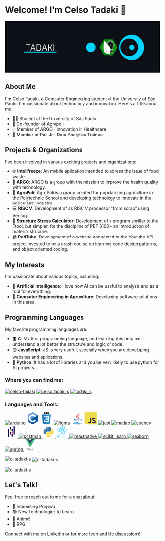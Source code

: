 
# Welcome! I'm Celso Tadaki 👋

![Banner](https://github.com/C-Tadaki-S/C-Tadaki-S/blob/main/Meu-banner2.png)

## About Me
I'm Celso Tadaki, a Computer Engineering student at the University of São Paulo. I'm passionate about technology and innovation. Here's a little about me:

- 👨‍🎓 Student at the University of São Paulo
- 🚀 Co-founder of Agropoli
- 💡 Member of ARGO - Innovation in Healthcare
- 🎲 Member of Poli Jr - Data Analytics Trainee

## Projects & Organizations
I've been involved in various exciting projects and organizations:

- 🌐 **Intelifreeze**: An mobile aplication intended to adress the issue of food waste.
- 🏥 **ARGO**: ARGO is a group with the mission to improve the health quality with technology.
- 🌱 **AgroPoli**:  AgroPoli is a group created for popularizing agriculture in the Polytechnic School and developing technology to innovate in the agriculture industry.
- 💻 **RISC V**:  Development of as RISC V processor "from scrap" using Verilog.
- 🧰 **Structure Stress Calculator**: Development of a program simillar to the Ftool, but simpler, for the discipline of PEF 3100 - an introduction of material strucure.
- 📹 **RedTube**: Development of a website connected to the Youtube API - project invested to be a crash course on learning code design patterns, and object oriented coding. 

## My Interests
I'm passionate about various topics, including:

- 🤖 **Artificial Intelligence**: I love how AI can be useful to analysis and as a tool for everything.
- 🚜 **Computer Engineering in Agriculture**: Developing software solutions in this area.

## Programming Languages
My favorite programming languages are:

- 🅾️ **C**: My first programming language, and learning this help me understand a lot better the structure and logic of code.
- 🟡 **JavaScript**: JS is very useful, specially when you are developing websites and aplications.
- 🐍 **Python**: It has a lot of libraries and you be very likely to use python for AI projects.

### Where you can find me:

<p align="left">
<a href="https://linkedin.com/in/celso-tadaki" target="blank"><img align="center" src="https://raw.githubusercontent.com/rahuldkjain/github-profile-readme-generator/master/src/images/icons/Social/linked-in-alt.svg" alt="celso-tadaki" height="30" width="40" /></a>
<a href="https://kaggle.com/celso tadaki s" target="blank"><img align="center" src="https://raw.githubusercontent.com/rahuldkjain/github-profile-readme-generator/master/src/images/icons/Social/kaggle.svg" alt="celso tadaki s" height="30" width="40" /></a>
<a href="https://instagram.com/tadaki_s" target="blank"><img align="center" src="https://raw.githubusercontent.com/rahuldkjain/github-profile-readme-generator/master/src/images/icons/Social/instagram.svg" alt="tadaki_s" height="30" width="40" /></a>
</p>

### Languages and Tools:
<p align="left"> <a href="https://www.arduino.cc/" target="_blank" rel="noreferrer"> <img src="https://cdn.worldvectorlogo.com/logos/arduino-1.svg" alt="arduino" width="40" height="40"/> </a> <a href="https://www.cprogramming.com/" target="_blank" rel="noreferrer"> <img src="https://raw.githubusercontent.com/devicons/devicon/master/icons/c/c-original.svg" alt="c" width="40" height="40"/> </a> <a href="https://www.w3schools.com/css/" target="_blank" rel="noreferrer"> <img src="https://raw.githubusercontent.com/devicons/devicon/master/icons/css3/css3-original-wordmark.svg" alt="css3" width="40" height="40"/> </a> <a href="https://www.figma.com/" target="_blank" rel="noreferrer"> <img src="https://www.vectorlogo.zone/logos/figma/figma-icon.svg" alt="figma" width="40" height="40"/> </a> <a href="https://www.java.com" target="_blank" rel="noreferrer"> <img src="https://raw.githubusercontent.com/devicons/devicon/master/icons/java/java-original.svg" alt="java" width="40" height="40"/> </a> <a href="https://developer.mozilla.org/en-US/docs/Web/JavaScript" target="_blank" rel="noreferrer"> <img src="https://raw.githubusercontent.com/devicons/devicon/master/icons/javascript/javascript-original.svg" alt="javascript" width="40" height="40"/> </a> <a href="https://jestjs.io" target="_blank" rel="noreferrer"> <img src="https://www.vectorlogo.zone/logos/jestjsio/jestjsio-icon.svg" alt="jest" width="40" height="40"/> </a> <a href="https://www.mathworks.com/" target="_blank" rel="noreferrer"> <img src="https://upload.wikimedia.org/wikipedia/commons/2/21/Matlab_Logo.png" alt="matlab" width="40" height="40"/> </a> <a href="https://opencv.org/" target="_blank" rel="noreferrer"> <img src="https://www.vectorlogo.zone/logos/opencv/opencv-icon.svg" alt="opencv" width="40" height="40"/> </a> <a href="https://pandas.pydata.org/" target="_blank" rel="noreferrer"> <img src="https://raw.githubusercontent.com/devicons/devicon/2ae2a900d2f041da66e950e4d48052658d850630/icons/pandas/pandas-original.svg" alt="pandas" width="40" height="40"/> </a> <a href="https://postman.com" target="_blank" rel="noreferrer"> <img src="https://www.vectorlogo.zone/logos/getpostman/getpostman-icon.svg" alt="postman" width="40" height="40"/> </a> <a href="https://www.python.org" target="_blank" rel="noreferrer"> <img src="https://raw.githubusercontent.com/devicons/devicon/master/icons/python/python-original.svg" alt="python" width="40" height="40"/> </a> <a href="https://reactjs.org/" target="_blank" rel="noreferrer"> <img src="https://raw.githubusercontent.com/devicons/devicon/master/icons/react/react-original-wordmark.svg" alt="react" width="40" height="40"/> </a> <a href="https://reactnative.dev/" target="_blank" rel="noreferrer"> <img src="https://reactnative.dev/img/header_logo.svg" alt="reactnative" width="40" height="40"/> </a> <a href="https://scikit-learn.org/" target="_blank" rel="noreferrer"> <img src="https://upload.wikimedia.org/wikipedia/commons/0/05/Scikit_learn_logo_small.svg" alt="scikit_learn" width="40" height="40"/> </a> <a href="https://seaborn.pydata.org/" target="_blank" rel="noreferrer"> <img src="https://seaborn.pydata.org/_images/logo-mark-lightbg.svg" alt="seaborn" width="40" height="40"/> </a> <a href="https://spring.io/" target="_blank" rel="noreferrer"> <img src="https://www.vectorlogo.zone/logos/springio/springio-icon.svg" alt="spring" width="40" height="40"/> </a> <a href="https://vuejs.org/" target="_blank" rel="noreferrer"> <img src="https://raw.githubusercontent.com/devicons/devicon/master/icons/vuejs/vuejs-original-wordmark.svg" alt="vuejs" width="40" height="40"/> </a> </p>

<p><img align="left" src="https://github-readme-stats.vercel.app/api/top-langs?username=c-tadaki-s&show_icons=true&locale=en&layout=compact" alt="c-tadaki-s" /></p>

<p>&nbsp;<img align="center" src="https://github-readme-stats.vercel.app/api?username=c-tadaki-s&show_icons=true&locale=en" alt="c-tadaki-s" /></p>

<p><img align="center" src="https://github-readme-streak-stats.herokuapp.com/?user=c-tadaki-s&" alt="c-tadaki-s" /></p>



## Let's Talk!
Feel free to reach out to me for a chat about:

- 🌟 Interesting Projects
- 📚 New Technologies to Learn
- 🎌 Anime!
- 🎲 RPG

Connect with me on [LinkedIn](https://www.linkedin.com/in/yourlinkedinprofile) or for more tech and life discussions!

